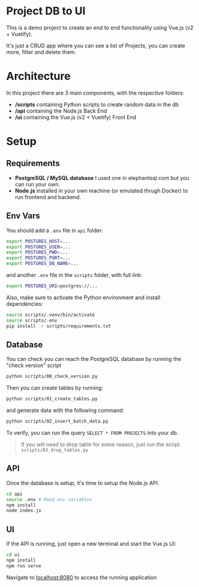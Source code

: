 # Project DB to UI

This is a demo project to create an end to end functionality using Vue.js (v2 + Vuetify).

It's just a CRUD app where you can see a list of Projects, you can create more, filter and delete them.

# Architecture

In this project there are 3 main components, with the respective folders:

- **/scripts** containing Python scripts to create random data in the db
- **/api** containing the Node.js Back End
- **/ui** containing the Vue.js (v2 + Vuetify) Front End

# Setup

## Requirements

- **PostgreSQL / MySQL database** I used one in elephantsql.com but you can run your own.
- **Node.js** installed in your own machine (or emulated thrugh Docker) to run frontend and backend.

## Env Vars

You should add a `.env` file in `api` folder:

```bash
export POSTGRES_HOST=...
export POSTGRES_USER=...
export POSTGRES_PWD=...
export POSTGRES_PORT=...
export POSTGRES_DB_NAME=...
```

and another `.env` file in the `scripts` folder, with full link:

```bash
export POSTGRES_URI=postgres://...
```

Also, make sure to activate the Python environment and install dependencies:

```bash
source scripts/.venv/bin/activate
source scripts/.env
pip install -r scripts/requirements.txt
```

## Database

You can check you can reach the PostgreSQL database by running the "check version" script

```bash
python scripts/00_check_version.py
```

Then you can create tables by running:

```bash
python scripts/01_create_tables.py
```

and generate data with the following command:

```bash
python scripts/02_insert_batch_data.py
```

To verify, you can run the query `SELECT * FROM PROJECTS` into your db.

> If you will need to drop table for some reason, just run the script `scripts/03_drop_tables.py`

## API

Once the database is setup, it's time to setup the Node.js API.

```bash
cd api
source .env # Read env variables
npm install
node index.js
```

## UI

If the API is running, just open a new terminal and start the Vue.js UI:

```bash
cd ui
npm install
npm run serve
```

Navigate to [localhost:8080](http://localhost:8080/) to access the running application
